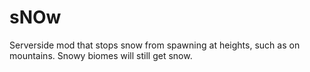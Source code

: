 # sNOw
Serverside mod that stops snow from spawning at heights, such as on mountains. Snowy biomes will still get snow.
